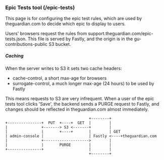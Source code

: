 ### Epic Tests tool (/epic-tests)

This page is for configuring the epic test rules, which are used by theguardian.com to decide which epic to display to users.

Users' browsers request the rules from support.theguardian.com/epic-tests.json. This file is served by Fastly, and the origin is in the gu-contributions-public S3 bucket.

##### Caching
When the server writes to S3 it sets two cache headers:
- cache-control, a short max-age for browsers
- surrogate-control, a much longer max-age (24 hours) to be used by Fastly

This means requests to S3 are very infrequent.
When a user of the epic tests tool clicks 'Save', the backend sends a PURGE request to Fastly, and changes should be reflected in theguardian.com almost immediately.

```
                                     +--------+
+---------------+  PUT  +----+  GET  |        |
|               +-------> S3 <-------+        |
|               |       +----+       |        | GET
| admin-console |                    | Fastly <----+theguardian.com
|               +-------------------->        |
|               |       PURGE        |        |
+---------------+                    |        |
                                     +--------+
```
